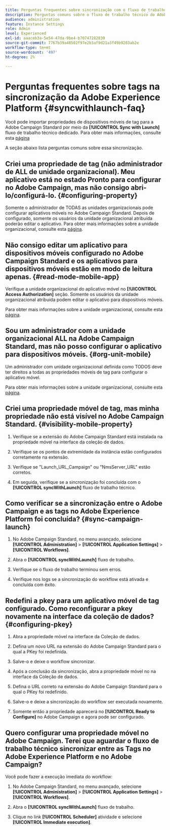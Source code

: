 ```yaml
---
title: Perguntas frequentes sobre sincronização com o fluxo de trabalho técnico do Launch
description: Perguntas comuns sobre o fluxo de trabalho técnico do Adobe Launch
audience: administration
feature: Instance Settings
role: Admin
level: Experienced
exl-id: aaaceb3a-5e54-47da-9be4-b70747282830
source-git-commit: 7767b39a48502f97e2b3af9d21a3f49b9283ab2e
workflow-type: tm+mt
source-wordcount: '497'
ht-degree: 2%

---
```


# Perguntas frequentes sobre tags na sincronização da Adobe Experience Platform {#syncwithlaunch-faq}

Você pode importar propriedades de dispositivos móveis de tag para a Adobe Campaign Standard por meio da **[!UICONTROL Sync with Launch]** fluxo de trabalho técnico dedicado. Para obter mais informações, consulte esta [página](../../administration/using/technical-workflows.md)

A seção abaixo lista perguntas comuns sobre essa sincronização.

## Criei uma propriedade de tag (não administrador de ALL de unidade organizacional). Meu aplicativo está no estado Pronto para configurar no Adobe Campaign, mas não consigo abri-lo/configurá-lo. {#configuring-property}

Somente o administrador de TODAS as unidades organizacionais pode configurar aplicativos móveis no Adobe Campaign Standard. Depois de configurado, somente os usuários da unidade organizacional atribuída poderão editar o aplicativo. Para obter mais informações sobre a unidade organizacional, consulte esta [página](../../administration/using/organizational-units.md).

## Não consigo editar um aplicativo para dispositivos móveis configurado no Adobe Campaign Standard e os aplicativos para dispositivos móveis estão em modo de leitura apenas. {#read-mode-mobile-app}

Verifique a unidade organizacional do aplicativo móvel no **[!UICONTROL Access Authorization]** seção. Somente os usuários da unidade organizacional atribuída podem editar o aplicativo para dispositivos móveis.

Para obter mais informações sobre a unidade organizacional, consulte esta [página](../../administration/using/organizational-units.md).

## Sou um administrador com a unidade organizacional ALL na Adobe Campaign Standard, mas não posso configurar o aplicativo para dispositivos móveis. {#org-unit-mobile}

Um administrador com unidade organizacional definida como TODOS deve ter direitos a todas as propriedades móveis de tag para configurar o aplicativo móvel.

Para obter mais informações sobre a unidade organizacional, consulte esta [página](../../administration/using/organizational-units.md).

## Criei uma propriedade móvel de tag, mas minha propriedade não está visível no Adobe Campaign Standard. {#visibility-mobile-property}

1. Verifique se a extensão do Adobe Campaign Standard está instalada na propriedade móvel na interface da coleção de dados.

1. Verifique se os pontos de extremidade da instância estão configurados corretamente na extensão.

1. Verifique se &quot;Launch_URL_Campaign&quot; ou &quot;NmsServer_URL&quot; estão corretos.

1. Em seguida, verifique se a sincronização foi concluída com o **[!UICONTROL syncWithLaunch]** fluxo de trabalho técnico.

## Como verificar se a sincronização entre o Adobe Campaign e as tags no Adobe Experience Platform foi concluída? {#sync-campaign-launch}

1. No Adobe Campaign Standard, no menu avançado, selecione **[!UICONTROL Administration]** > **[!UICONTROL Application Settings]** > **[!UICONTROL Workflows]**.

1. Abra o **[!UICONTROL syncWithLaunch]** fluxo de trabalho.

1. Verifique se o fluxo de trabalho terminou sem erros.

1. Verifique nos logs se a sincronização do workflow está ativada e concluída com êxito.

## Redefini a pkey para um aplicativo móvel de tag configurado. Como reconfigurar a pkey novamente na interface da coleção de dados? {#configuring-pkey}

1. Abra a propriedade móvel na interface da Coleção de dados.

1. Defina um novo URL na extensão do Adobe Campaign Standard para o qual a PKey foi redefinida.

1. Salve-o e deixe o workflow sincronizar.

1. Após a conclusão da sincronização, abra a propriedade móvel no na interface da Coleção de dados.

1. Defina o URL correto na extensão do Adobe Campaign Standard para o qual o PKey foi redefinido.

1. Salve-o e deixe a sincronização do workflow ser executada novamente.

1. Somente então a propriedade aparecerá no **[!UICONTROL Ready to Configure]** no Adobe Campaign e agora pode ser configurado.

## Quero configurar uma propriedade móvel no Adobe Campaign. Terei que aguardar o fluxo de trabalho técnico sincronizar entre as Tags no Adobe Experience Platform e no Adobe Campaign?

Você pode fazer a execução imediata do workflow:

1. No Adobe Campaign Standard, no menu avançado, selecione **[!UICONTROL Administration]** > **[!UICONTROL Application Settings]** > **[!UICONTROL Workflows]**.

1. Abra o **[!UICONTROL syncWithLaunch]** fluxo de trabalho.

1. Clique no link **[!UICONTROL Scheduler]** atividade e selecione **[!UICONTROL Immediate execution]**.
